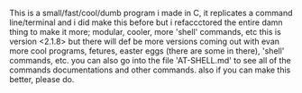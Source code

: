 This is a small/fast/cool/dumb program i made in C, it replicates a command line/terminal and i did make this before but i refaccctored the entire damn thing to make it more;
modular, cooler, more 'shell' commands, etc
this is version <2.1.8> but there will def be more versions coming out with evan more cool programs, fetures, easter eggs (there are some in there), 'shell' commands, etc.
you can also go into the file 'AT-SHELL.md' to see all of the commands documentations and other commands. also if you can make this better, please do.

